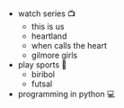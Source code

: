 - watch series 📺
  - this is us
  - heartland
  - when calls the heart
  - gilmore girls
- play sports 🏐
  - biribol
  - futsal
- programming in python 💻
